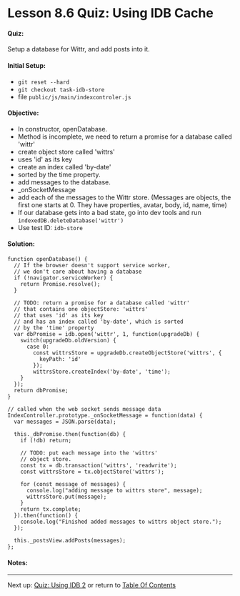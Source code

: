 # Lesson 8.6 Quiz: Using IDB Cache

#### Quiz:
Setup a database for Wittr, and add posts into it.

#### Initial Setup:
- `git reset --hard`
- `git checkout task-idb-store`
- file `public/js/main/indexcontroler.js`

#### Objective:
- In constructor, openDatabase.
- Method is incomplete, we need to return a promise for a database called 'wittr'
- create object store called 'wittrs'
- uses 'id' as its key
- create an index called 'by-date'
- sorted by the time property.
- add messages to the database.
- _onSocketMessage
- add each of the messages to the Wittr store. (Messages are objects, the first one starts at 0. They have properties, avatar, body, id, name, time)
- If our database gets into a bad state, go into dev tools and run `indexedDB.deleteDatabase('wittr')`
- Use test ID: `idb-store`

#### Solution:
```
function openDatabase() {
  // If the browser doesn't support service worker,
  // we don't care about having a database
  if (!navigator.serviceWorker) {
    return Promise.resolve();
  }

  // TODO: return a promise for a database called 'wittr'
  // that contains one objectStore: 'wittrs'
  // that uses 'id' as its key
  // and has an index called 'by-date', which is sorted
  // by the 'time' property
  var dbPromise = idb.open('wittr', 1, function(upgradeDb) {
    switch(upgradeDb.oldVersion) {
      case 0:
        const wittrsStore = upgradeDb.createObjectStore('wittrs', {
          keyPath: 'id'
        });
        wittrsStore.createIndex('by-date', 'time');
    }
  });
  return dbPromise;
}

// called when the web socket sends message data
IndexController.prototype._onSocketMessage = function(data) {
  var messages = JSON.parse(data);

  this._dbPromise.then(function(db) {
    if (!db) return;

    // TODO: put each message into the 'wittrs'
    // object store.
    const tx = db.transaction('wittrs', 'readwrite');
    const wittrsStore = tx.objectStore('wittrs');

    for (const message of messages) {
      console.log("adding message to wittrs store", message);
      wittrsStore.put(message);
    }
    return tx.complete;
  }).then(function() {
    console.log("Finished added messages to wittrs object store.");
  });

  this._postsView.addPosts(messages);
};
```

#### Notes:


- - -
Next up: [Quiz: Using IDB 2](ND024_Part3_Lesson08_07.md) or return to [Table Of Contents](./ND024_TableOfContents.md)
